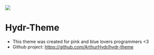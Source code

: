 
<img src="https://i.imgur.com/FHq7S8q.png">

# Hydr-Theme
* This theme was created for pink and blue lovers programmers <3
* Github project: https://github.com/ArthurHydr/hydr-theme
